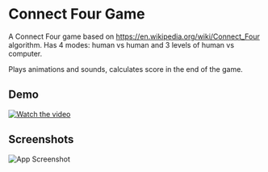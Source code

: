 # Connect Four Game

A Connect Four game based on https://en.wikipedia.org/wiki/Connect_Four algorithm.
Has 4 modes: human vs human and 3 levels of human vs computer.

Plays animations and sounds, calculates score in the end of the game.




## Demo

[![Watch the video](http://3kr.a56.myftpupload.com/wp-content/uploads/2024/02/Screenshot_1707552801.png)](http://3kr.a56.myftpupload.com/wp-content/uploads/2024/02/ConnectFourGame.mp4)




## Screenshots

![App Screenshot](https://3kr.a56.myftpupload.com/wp-content/uploads/2024/02/Screenshot_1707552836.png)
